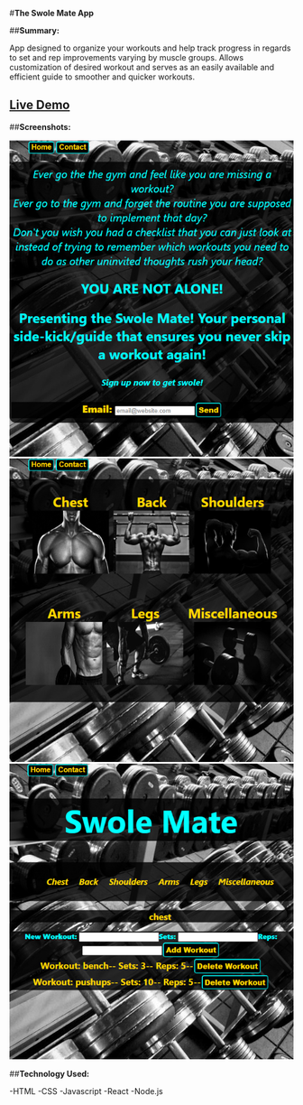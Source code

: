 #**The Swole Mate App**

##**Summary:** 

App designed to organize your workouts and help track progress in regards to set and rep improvements varying by muscle groups. Allows customization of desired workout and serves as an easily available and efficient guide to smoother and quicker workouts.

## <a href="https://swole-mate-app.vercel.app/"> Live Demo </a>

##**Screenshots:**


<img src="src/images/app1.png"> <img src="src/images/app2.png">  <img src="src/images/app3.png">
    
   


##**Technology Used:**

-HTML
-CSS
-Javascript
-React
-Node.js




